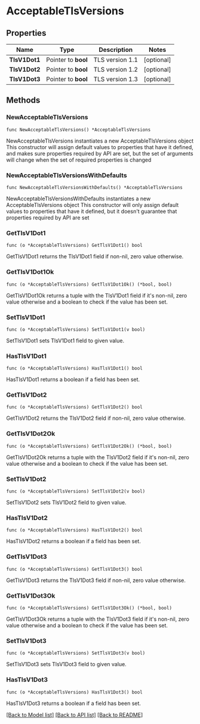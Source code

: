# AcceptableTlsVersions

## Properties

Name | Type | Description | Notes
------------ | ------------- | ------------- | -------------
**TlsV1Dot1** | Pointer to **bool** | TLS version 1.1 | [optional] 
**TlsV1Dot2** | Pointer to **bool** | TLS version 1.2 | [optional] 
**TlsV1Dot3** | Pointer to **bool** | TLS version 1.3 | [optional] 

## Methods

### NewAcceptableTlsVersions

`func NewAcceptableTlsVersions() *AcceptableTlsVersions`

NewAcceptableTlsVersions instantiates a new AcceptableTlsVersions object
This constructor will assign default values to properties that have it defined,
and makes sure properties required by API are set, but the set of arguments
will change when the set of required properties is changed

### NewAcceptableTlsVersionsWithDefaults

`func NewAcceptableTlsVersionsWithDefaults() *AcceptableTlsVersions`

NewAcceptableTlsVersionsWithDefaults instantiates a new AcceptableTlsVersions object
This constructor will only assign default values to properties that have it defined,
but it doesn't guarantee that properties required by API are set

### GetTlsV1Dot1

`func (o *AcceptableTlsVersions) GetTlsV1Dot1() bool`

GetTlsV1Dot1 returns the TlsV1Dot1 field if non-nil, zero value otherwise.

### GetTlsV1Dot1Ok

`func (o *AcceptableTlsVersions) GetTlsV1Dot1Ok() (*bool, bool)`

GetTlsV1Dot1Ok returns a tuple with the TlsV1Dot1 field if it's non-nil, zero value otherwise
and a boolean to check if the value has been set.

### SetTlsV1Dot1

`func (o *AcceptableTlsVersions) SetTlsV1Dot1(v bool)`

SetTlsV1Dot1 sets TlsV1Dot1 field to given value.

### HasTlsV1Dot1

`func (o *AcceptableTlsVersions) HasTlsV1Dot1() bool`

HasTlsV1Dot1 returns a boolean if a field has been set.

### GetTlsV1Dot2

`func (o *AcceptableTlsVersions) GetTlsV1Dot2() bool`

GetTlsV1Dot2 returns the TlsV1Dot2 field if non-nil, zero value otherwise.

### GetTlsV1Dot2Ok

`func (o *AcceptableTlsVersions) GetTlsV1Dot2Ok() (*bool, bool)`

GetTlsV1Dot2Ok returns a tuple with the TlsV1Dot2 field if it's non-nil, zero value otherwise
and a boolean to check if the value has been set.

### SetTlsV1Dot2

`func (o *AcceptableTlsVersions) SetTlsV1Dot2(v bool)`

SetTlsV1Dot2 sets TlsV1Dot2 field to given value.

### HasTlsV1Dot2

`func (o *AcceptableTlsVersions) HasTlsV1Dot2() bool`

HasTlsV1Dot2 returns a boolean if a field has been set.

### GetTlsV1Dot3

`func (o *AcceptableTlsVersions) GetTlsV1Dot3() bool`

GetTlsV1Dot3 returns the TlsV1Dot3 field if non-nil, zero value otherwise.

### GetTlsV1Dot3Ok

`func (o *AcceptableTlsVersions) GetTlsV1Dot3Ok() (*bool, bool)`

GetTlsV1Dot3Ok returns a tuple with the TlsV1Dot3 field if it's non-nil, zero value otherwise
and a boolean to check if the value has been set.

### SetTlsV1Dot3

`func (o *AcceptableTlsVersions) SetTlsV1Dot3(v bool)`

SetTlsV1Dot3 sets TlsV1Dot3 field to given value.

### HasTlsV1Dot3

`func (o *AcceptableTlsVersions) HasTlsV1Dot3() bool`

HasTlsV1Dot3 returns a boolean if a field has been set.


[[Back to Model list]](../README.md#documentation-for-models) [[Back to API list]](../README.md#documentation-for-api-endpoints) [[Back to README]](../README.md)


